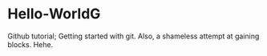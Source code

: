 # Hello-WorldG
Github tutorial; Getting started with git. Also, a shameless attempt at gaining blocks. Hehe.
